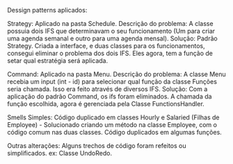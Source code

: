 Dessign patterns aplicados:

Strategy: Aplicado na pasta Schedule.
Descrição  do problema: A classe possuia dois IFS que determinavam o seu funcionamento (Um para criar uma agenda semanal e outro para uma agenda mensal).
Solução: Padrão Strategy. Criada a interface, e duas classes para os funcionamentos, consegui eliminar o problema dos dois IFS. Eles agora, tem a função de setar qual estratégia será aplicada.

Command: Aplicado na pasta Menu.
Descrição  do problema: A classe Menu recebia um input (int - id) para selecionar qual função da classe Funções seria chamada. Isso era feito através de diversos IFS.
Solução: Com a aplicação do padrão Command, os ifs foram eliminados. A chamada da função escolhida, agora é gerenciada pela Classe FunctionsHandler.

Smells Simples:
Código duplicado em classes Hourly e Salaried (Filhas de Employee) - Solucionado criando um método na classe Employee, com o código comum nas duas classes.
Código duplicados em algumas funções.

Outras alterações:
Alguns trechos de código foram refeitos ou simplificados.
ex: Classe UndoRedo.

